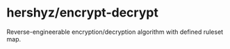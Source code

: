 # hershyz/encrypt-decrypt
Reverse-engineerable encryption/decryption algorithm with defined ruleset map.
